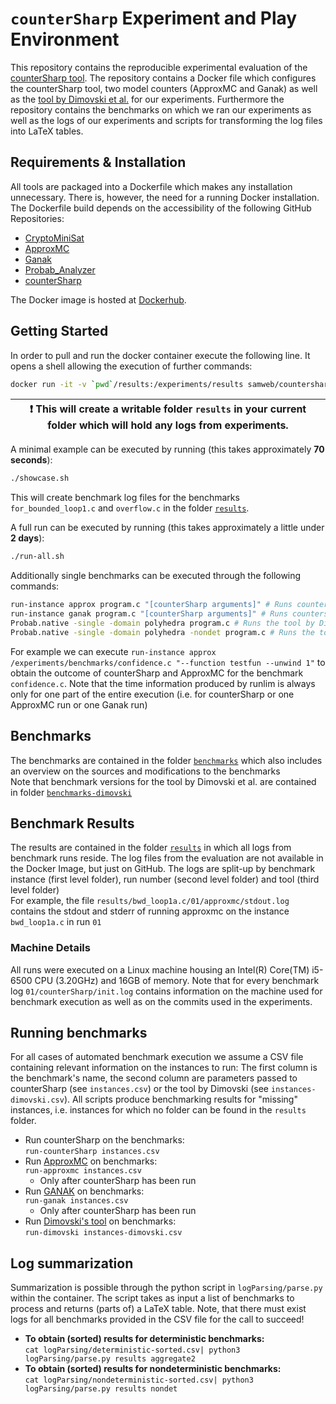 # `counterSharp` Experiment and Play Environment

This repository contains the reproducible experimental evaluation of the [counterSharp tool](https://github.com/samysweb/counterSharp).
The repository contains a Docker file which configures the counterSharp tool, two model counters (ApproxMC and Ganak) as well as the [tool by Dimovski et al.](https://github.com/aleksdimovski/probab_analyzer) for our experiments.
Furthermore the repository contains the benchmarks on which we ran our experiments as well as the logs of our experiments and scripts for transforming the log files into LaTeX tables.

## Requirements & Installation
All tools are packaged into a Dockerfile which makes any installation unnecessary.
There is, however, the need for a running Docker installation.
The Dockerfile build depends on the accessibility of the following GitHub Repositories:
- [CryptoMiniSat](https://github.com/msoos/cryptominisat)
- [ApproxMC](https://github.com/meelgroup/approxmc)
- [Ganak](https://github.com/meelgroup/ganak)
- [Probab_Analyzer](https://github.com/aleksdimovski/probab_analyzer)
- [counterSharp](https://github.com/samysweb/counterSharp)
 
The Docker image is hosted at [Dockerhub](https://hub.docker.com/repository/docker/samweb/countersharp-experiments).

## Getting Started

In order to pull and run the docker container execute the following line. It opens a shell allowing the execution of further commands:

```bash
docker run -it -v `pwd`/results:/experiments/results samweb/countersharp-experiments
```

| :exclamation:  This will create a writable folder `results` in your current folder which will hold any logs from experiments.  |
|--------------------------------------------------------------------------------------------------------------------------------|

A minimal example can be executed by running (this takes approximately **70 seconds**):
```bash
./showcase.sh
```
This will create benchmark log files for the benchmarks `for_bounded_loop1.c` and `overflow.c` in the folder [`results`](results).

A full run can be executed by running (this takes approximately a little under **2 days**):
```bash
./run-all.sh
```

Additionally single benchmarks can be executed through the following commands:
```bash
run-instance approx program.c "[counterSharp arguments]" # Runs countersharp with ApproxMC on program.c
run-instance ganak program.c "[counterSharp arguments]" # Runs countersharp with Ganak on program.c
Probab.native -single -domain polyhedra program.c # Runs the tool by Dimovski et al. for deterministic programs
Probab.native -single -domain polyhedra -nondet program.c # Runs the tool by Dimovski et al. for nondeterministic programs
```
For example we can execute `run-instance approx /experiments/benchmarks/confidence.c "--function testfun --unwind 1"` to obtain the outcome of counterSharp and ApproxMC for the benchmark `confidence.c`.
Note that the time information produced by runlim is always only for one part of the entire execution (i.e. for counterSharp or  one ApproxMC run or one Ganak run)

## Benchmarks
The benchmarks are contained in the folder [`benchmarks`](benchmarks) which also includes an overview on the sources and modifications to the benchmarks  
Note that benchmark versions for the tool by Dimovski et al. are contained in folder [`benchmarks-dimovski`](benchmarks-dimovski)

## Benchmark Results
The results are contained in the folder [`results`](results) in which all logs from benchmark runs reside.
The log files from the evaluation are not available in the Docker Image, but just on GitHub.
The logs are split-up by benchmark instance (first level folder), run number (second level folder) and tool (third level folder)  
For example, the file `results/bwd_loop1a.c/01/approxmc/stdout.log` contains the stdout and stderr of running approxmc on the instance `bwd_loop1a.c` in run `01`  

### Machine Details
All runs were executed on a Linux machine housing an Intel(R) Core(TM) i5-6500 CPU (3.20GHz) and 16GB of memory.
Note that for every benchmark log `01/counterSharp/init.log` contains information on the machine used for benchmark execution as well as on the commits used in the experiments.

## Running benchmarks
For all cases of automated benchmark execution we assume a CSV file containing relevant information on the instances to run: The first column is the benchmark's name, the second column are parameters passed to counterSharp (see `instances.csv`) or the tool by Dimovski (see `instances-dimovski.csv`).
All scripts produce benchmarking results for "missing" instances, i.e. instances for which no folder can be found in the `results` folder.

- Run counterSharp on the benchmarks:  
`run-counterSharp instances.csv`
- Run [ApproxMC](https://github.com/meelgroup/ApproxMC) on benchmarks:  
`run-approxmc instances.csv`
	- Only after counterSharp has been run
- Run [GANAK](https://github.com/meelgroup/ganak) on benchmarks:  
`run-ganak instances.csv`
	- Only after counterSharp has been run
- Run [Dimovski's tool](https://github.com/aleksdimovski/probab_analyzer) on benchmarks:  
`run-dimovski instances-dimovski.csv`

## Log summarization
Summarization is possible through the python script in `logParsing/parse.py` within the container.
The script takes as input a list of benchmarks to process and returns (parts of) a LaTeX table.
Note, that there must exist logs for all benchmarks provided in the CSV file for the call to succeed!
- **To obtain (sorted) results for deterministic benchmarks:**  
`cat logParsing/deterministic-sorted.csv| python3 logParsing/parse.py results aggregate2`
- **To obtain (sorted) results for nondeterministic benchmarks:**  
`cat logParsing/nondeterministic-sorted.csv| python3 logParsing/parse.py results nondet`
